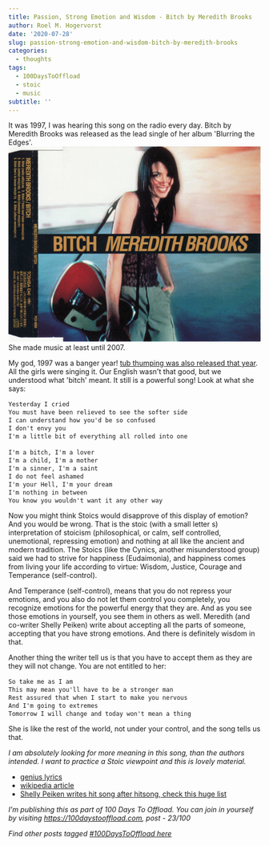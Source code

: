 ```yaml
---
title: Passion, Strong Emotion and Wisdom - Bitch by Meredith Brooks
author: Roel M. Hogervorst
date: '2020-07-28'
slug: passion-strong-emotion-and-wisdom-bitch-by-meredith-brooks
categories:
  - thoughts
tags:
  - 100DaysToOffload
  - stoic
  - music
subtitle: ''
---
```


It was 1997, I was hearing this song on the radio every day. 
Bitch by Meredith Brooks was released as the lead single of her album 'Blurring the
Edges'. 
![album cover](album_cover.jpg)
She made music at least until 2007.

My god, 1997 was a banger year! [tub thumping was also released that year](https://notes.rmhogervorst.nl/post/2020/07/20/tubthumping-to-epictetus/ "I forced some epictetus in that one, here"). 
All the girls were singing it. Our English wasn't that good, but we understood
what 'bitch' meant. It still is a powerful song! Look at what she says:

```
Yesterday I cried
You must have been relieved to see the softer side
I can understand how you'd be so confused
I don't envy you
I'm a little bit of everything all rolled into one

I'm a bitch, I'm a lover 
I'm a child, I'm a mother
I'm a sinner, I'm a saint
I do not feel ashamed
I'm your Hell, I'm your dream
I'm nothing in between
You know you wouldn't want it any other way
```

Now you might think Stoics would disapprove of this display of emotion? And you
would be wrong. That is the stoic (with a small letter s) interpretation of 
stoicism (philosophical, or calm, self controlled, unemotional, repressing 
emotion) and nothing at all like the ancient and modern tradition. The Stoics
(like the Cynics, another misunderstood group) said we had to strive for 
happiness (Eudaimonia), and happiness comes from living your life according to
virtue: Wisdom, Justice, Courage and Temperance (self-control). 

And Temperance (self-control), means that you do not repress your emotions, and
you also do not let them control you completely, 
you recognize emotions for the powerful energy that they are. And as you see 
those emotions in yourself, you see them in others as well. Meredith (and 
co-writer Shelly Peiken) write about accepting all the parts of someone, 
accepting that you have strong emotions. And there is definitely wisdom in that.

Another thing the writer tell us is that you have to accept them as they are
they will not change. You are not entitled to her:

```
So take me as I am
This may mean you'll have to be a stronger man
Rest assured that when I start to make you nervous
And I'm going to extremes
Tomorrow I will change and today won't mean a thing
```
She is like the rest of the world, not under your control, and the song tells 
us that. 

 
*I am absolutely looking for more meaning in this song, than the authors intended. I want to practice a Stoic viewpoint and this is lovely material.*

- [genius lyrics](https://genius.com/Meredith-brooks-bitch-lyrics)
- [wikipedia article](https://en.wikipedia.org/wiki/Bitch_(Meredith_Brooks_song))
- [Shelly Peiken writes hit song after hitsong, check this huge list](https://en.wikipedia.org/wiki/Shelly_Peiken#Complete_Discography)

*I’m publishing this as part of 100 Days To Offload. You can join in yourself by visiting https://100daystooffload.com, post - 23/100*

*Find other posts tagged  [#100DaysToOffload here](https://notes.rmhogervorst.nl/tags/100DaysToOffload/)*
